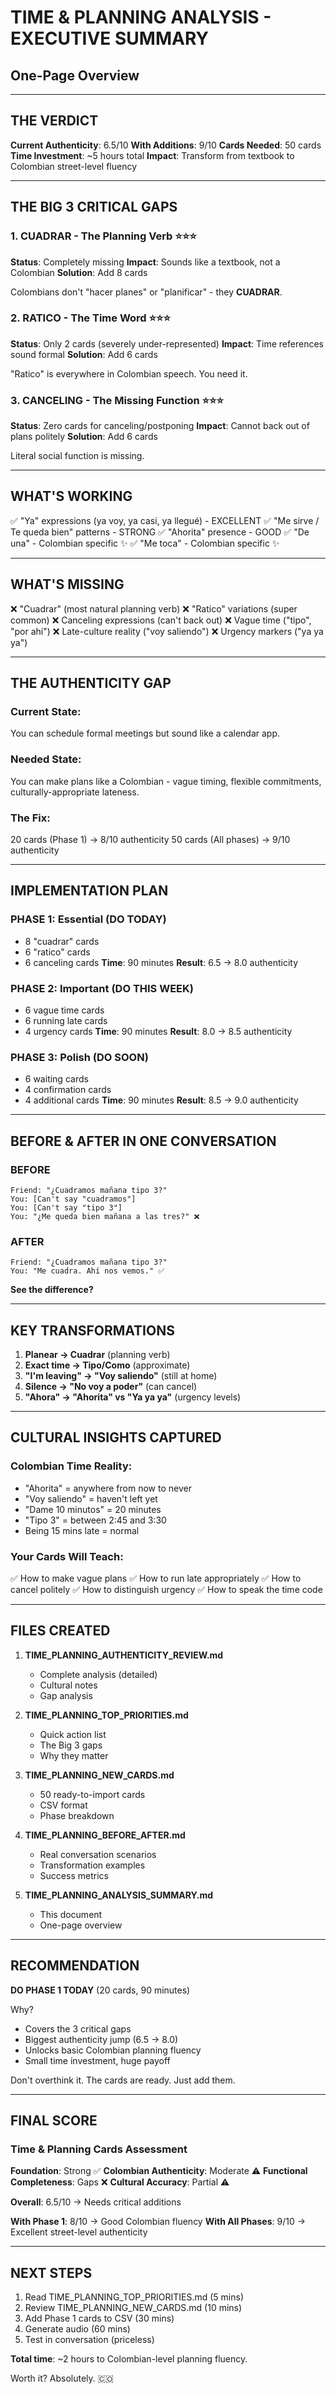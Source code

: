 # TIME & PLANNING ANALYSIS - EXECUTIVE SUMMARY

## One-Page Overview

---

## THE VERDICT

**Current Authenticity**: 6.5/10
**With Additions**: 9/10
**Cards Needed**: 50 cards
**Time Investment**: ~5 hours total
**Impact**: Transform from textbook to Colombian street-level fluency

---

## THE BIG 3 CRITICAL GAPS

### 1. CUADRAR - The Planning Verb ⭐⭐⭐
**Status**: Completely missing
**Impact**: Sounds like a textbook, not a Colombian
**Solution**: Add 8 cards

Colombians don't "hacer planes" or "planificar" - they **CUADRAR**.

### 2. RATICO - The Time Word ⭐⭐⭐
**Status**: Only 2 cards (severely under-represented)
**Impact**: Time references sound formal
**Solution**: Add 6 cards

"Ratico" is everywhere in Colombian speech. You need it.

### 3. CANCELING - The Missing Function ⭐⭐⭐
**Status**: Zero cards for canceling/postponing
**Impact**: Cannot back out of plans politely
**Solution**: Add 6 cards

Literal social function is missing.

---

## WHAT'S WORKING

✅ "Ya" expressions (ya voy, ya casi, ya llegué) - EXCELLENT
✅ "Me sirve / Te queda bien" patterns - STRONG
✅ "Ahorita" presence - GOOD
✅ "De una" - Colombian specific ✨
✅ "Me toca" - Colombian specific ✨

---

## WHAT'S MISSING

❌ "Cuadrar" (most natural planning verb)
❌ "Ratico" variations (super common)
❌ Canceling expressions (can't back out)
❌ Vague time ("tipo", "por ahí")
❌ Late-culture reality ("voy saliendo")
❌ Urgency markers ("ya ya ya")

---

## THE AUTHENTICITY GAP

### Current State:
You can schedule formal meetings but sound like a calendar app.

### Needed State:
You can make plans like a Colombian - vague timing, flexible commitments, culturally-appropriate lateness.

### The Fix:
20 cards (Phase 1) → 8/10 authenticity
50 cards (All phases) → 9/10 authenticity

---

## IMPLEMENTATION PLAN

### PHASE 1: Essential (DO TODAY)
- 8 "cuadrar" cards
- 6 "ratico" cards
- 6 canceling cards
**Time**: 90 minutes
**Result**: 6.5 → 8.0 authenticity

### PHASE 2: Important (DO THIS WEEK)
- 6 vague time cards
- 6 running late cards
- 4 urgency cards
**Time**: 90 minutes
**Result**: 8.0 → 8.5 authenticity

### PHASE 3: Polish (DO SOON)
- 6 waiting cards
- 4 confirmation cards
- 4 additional cards
**Time**: 90 minutes
**Result**: 8.5 → 9.0 authenticity

---

## BEFORE & AFTER IN ONE CONVERSATION

### BEFORE
```
Friend: "¿Cuadramos mañana tipo 3?"
You: [Can't say "cuadramos"]
You: [Can't say "tipo 3"]
You: "¿Me queda bien mañana a las tres?" ❌
```

### AFTER
```
Friend: "¿Cuadramos mañana tipo 3?"
You: "Me cuadra. Ahí nos vemos." ✅
```

**See the difference?**

---

## KEY TRANSFORMATIONS

1. **Planear → Cuadrar** (planning verb)
2. **Exact time → Tipo/Como** (approximate)
3. **"I'm leaving" → "Voy saliendo"** (still at home)
4. **Silence → "No voy a poder"** (can cancel)
5. **"Ahora" → "Ahorita" vs "Ya ya ya"** (urgency levels)

---

## CULTURAL INSIGHTS CAPTURED

### Colombian Time Reality:
- "Ahorita" = anywhere from now to never
- "Voy saliendo" = haven't left yet
- "Dame 10 minutos" = 20 minutes
- "Tipo 3" = between 2:45 and 3:30
- Being 15 mins late = normal

### Your Cards Will Teach:
✅ How to make vague plans
✅ How to run late appropriately
✅ How to cancel politely
✅ How to distinguish urgency
✅ How to speak the time code

---

## FILES CREATED

1. **TIME_PLANNING_AUTHENTICITY_REVIEW.md**
   - Complete analysis (detailed)
   - Cultural notes
   - Gap analysis

2. **TIME_PLANNING_TOP_PRIORITIES.md**
   - Quick action list
   - The Big 3 gaps
   - Why they matter

3. **TIME_PLANNING_NEW_CARDS.md**
   - 50 ready-to-import cards
   - CSV format
   - Phase breakdown

4. **TIME_PLANNING_BEFORE_AFTER.md**
   - Real conversation scenarios
   - Transformation examples
   - Success metrics

5. **TIME_PLANNING_ANALYSIS_SUMMARY.md**
   - This document
   - One-page overview

---

## RECOMMENDATION

**DO PHASE 1 TODAY** (20 cards, 90 minutes)

Why?
- Covers the 3 critical gaps
- Biggest authenticity jump (6.5 → 8.0)
- Unlocks basic Colombian planning fluency
- Small time investment, huge payoff

Don't overthink it. The cards are ready. Just add them.

---

## FINAL SCORE

### Time & Planning Cards Assessment

**Foundation**: Strong ✅
**Colombian Authenticity**: Moderate ⚠️
**Functional Completeness**: Gaps ❌
**Cultural Accuracy**: Partial ⚠️

**Overall**: 6.5/10 → Needs critical additions

**With Phase 1**: 8/10 → Good Colombian fluency
**With All Phases**: 9/10 → Excellent street-level authenticity

---

## NEXT STEPS

1. Read TIME_PLANNING_TOP_PRIORITIES.md (5 mins)
2. Review TIME_PLANNING_NEW_CARDS.md (10 mins)
3. Add Phase 1 cards to CSV (30 mins)
4. Generate audio (60 mins)
5. Test in conversation (priceless)

**Total time**: ~2 hours to Colombian-level planning fluency.

Worth it? Absolutely. 🇨🇴
